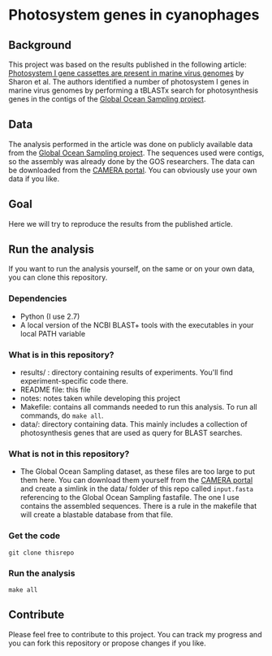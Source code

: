 # Photosystem genes in cyanophages

## Background

This project was based on the results published in the following article: [Photosystem I gene cassettes are present in marine virus genomes][0] by Sharon et al. The authors identified a number of photosystem I genes in marine virus genomes by performing a tBLASTx search for photosynthesis genes in the contigs of the [Global Ocean Sampling project][1].

## Data

The analysis performed in the article was done on publicly available data from the [Global Ocean Sampling project][1]. The sequences used were contigs, so the assembly was already done by the GOS researchers. The data can be downloaded from the [CAMERA portal][2]. You can obviously use your own data if you like.

## Goal

Here we will try to reproduce the results from the published article.

## Run the analysis

If you want to run the analysis yourself, on the same or on your own data, you can clone this repository.

### Dependencies

- Python (I use 2.7)
- A local version of the NCBI BLAST+ tools with the executables in your local PATH variable

### What is in this repository?

- results/ : directory containing results of experiments. You'll find experiment-specific code there.
- README file: this file
- notes: notes taken while developing this project
- Makefile: contains all commands needed to run this analysis. To run all commands, do `make all`.
- data/: directory containing data. This mainly includes a collection of photosynthesis genes that are used as query for BLAST searches.

### What is not in this repository?

- The Global Ocean Sampling dataset, as these files are too large to put them here. You can download them yourself from the [CAMERA portal][2] and create a simlink in the data/ folder of this repo called `input.fasta` referencing to the Global Ocean Sampling fastafile. The one I use contains the assembled sequences. There is a rule in the makefile that will create a blastable database from that file.

### Get the code

`git clone thisrepo`

### Run the analysis

`make all`

## Contribute

Please feel free to contribute to this project. You can track my progress and you can fork this repository or propose changes if you like.

[0]: http://www.nature.com/nature/journal/v461/n7261/abs/nature08284.html
[1]: http://www.jcvi.org/cms/research/projects/gos/overview/
[2]: http://camera.calit2.net/
